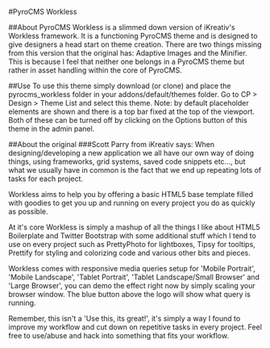 #PyroCMS Workless

##About
PyroCMS Workless is a slimmed down version of iKreativ's Workless framework. It is a functioning PyroCMS theme and is designed to give designers a head start on theme creation. There are two things missing from this version that the original has: Adaptive Images and the Minifier. This is because I feel that neither one belongs in a PyroCMS theme but rather in asset handling within the core of PyroCMS.

##Use
To use this theme simply download (or clone) and place the pyrocms_workless folder in your addons/default/themes folder. Go to CP > Design > Theme List and select this theme. Note: by default placeholder elements are shown and there is a top bar fixed at the top of the viewport. Both of these can be turned off by clicking on the Options button of this theme in the admin panel.

##About the original
###Scott Parry from iKreativ says:
When designing/developing a new application we all have our own way of doing things, using frameworks, grid systems, saved code snippets etc..., but what we usually have in common is the fact that we end up repeating lots of tasks for each project.

Workless aims to help you by offering a basic HTML5 base template filled with goodies to get you up and running on every project you do as quickly as possible.

At it's core Workless is simply a mashup of all the things I like about HTML5 Boilerplate and Twitter Bootstrap with some additional stuff which I tend to use on every project such as PrettyPhoto for lightboxes, Tipsy for tooltips, Prettify for styling and colorizing code and various other bits and pieces.

Workless comes with responsive media queries setup for 'Mobile Portrait', 'Mobile Landscape', 'Tablet Portrait', 'Tablet Landscape/Small Browser' and 'Large Browser', you can demo the effect right now by simply scaling your browser window. The blue button above the logo will show what query is running.

Remember, this isn't a 'Use this, its great!', it's simply a way I found to improve my workflow and cut down on repetitive tasks in every project. Feel free to use/abuse and hack into something that fits your workflow. 